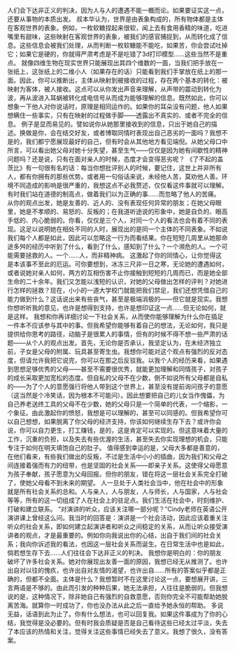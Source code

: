 人们会下达非正义的判决，因为人与人的遭遇不能一概而论。如果要证实这一点，还要从事物的本质出发。
叔本华认为，世界是由表象构成的，所有物体都是主体在客观世界的表象。例如，一枚软糖捏起来很软，闻上去有食用香精的味道，吃进嘴里有甜味，这些映射在客观世界的表象，被我们的感官捕捉到，从而转化成了信息。这些信息会被我们处理，从而判断一枚软糖能不能吃，如果苦，你会尝试吐掉它；如果它是硬的，你就得严肃考虑是不是吃错了3d打印模型……这些当然不是重点。
就像四维生物在现实世界只能展现出其四个维数的一面，当我们把手放在一张纸上，这张纸上的二维小人（如果存在的话）只能看到我们手掌放在纸上的那一面。因此，你可以推断出，主体从映射到被接收的过程，存在两个基本的转化：被映射为客体，被人接收。这点可以从你发出声音来理解，从声带的震动到转化为波，再从波进入耳蜗被转化成电信号从而成为能够理解的信息。既然如此，你可以想象一下他人对你说话时，原理是相同运作的。如果你的耳朵没有问题，他人如果想瞒住一些事实，只有在映射的过程做手脚——透露出不真实的、或者不完全的信息。
例子是显而易见的。譬如说你从她那里接收到的信息，只出于她自己的描述。换做是你，会在结交好友，或者博取同情时表现出自己恶劣的一面吗？我想不是的，我们都宁愿展现最好的自己，但有时会从其他地方看见端倪。从她父母口中所言，可以看出她父母对她十分失望，甚至生气——仅仅是因为她有间歇性的精神问题吗？还是说，只有在面对亲人的时候，态度才会变得恶劣呢？
《了不起的盖茨比》有一句很有名的话：每当你想批评别人的时候，要记住，这世上并非所有人，都有你拥有的那些优势。或者用一句俗话来说，未经他人苦，莫劝他人善。环境不同造成的影响是很严重的，我想这点不必我赘述，仅仅看这件事就可以理解。有时我们站在道德的制高点，做着我们以为正确的事……而忽略了他人的苦痛。
从你的观点出发，她是友善的、近人的、没有表现任何异常的朋友；在她父母眼里，她是不孝顺的、易怒的、反叛的；在我道听途说的形象中，她是自负的、眼高手低的、内心脆弱的。你看，仅仅是三个人，对同一个人的看法也会有着不同的表现。这足以说明她在相处不同的人时，展现出的是同一个主体的不同表象。不如说我们每个人都是如此，因此可以忽略这一行为而看结果。你在短短几周里从她那命途多舛的经历中听到了什么，看到了什么，感知到了什么？一个濒危的人。一个可能需要拯救的人。一个……人，而非精神病。
这激起了你的同情心，让你觉得这是本该事不至此的厄运。可你要想到，冰冻三尺非一日之寒，无论她的遭遇如何，或者说她对亲人如何，两方的互相伤害不止你接触到短短的几周而已，而是她全部生命的二十余年。我们又怎能以浅短的认识，对她的父母做出怎样的评判？对她进行怎样的拯救？现在，小小的一道大学校门就能把我们禁足，我们还想凭借自己的能力做到什么？这话说出来有些丧气，甚至是极端消极的——但它就是现实。我想你想听听我的意见，也许是想得到支持，也许是想印证这一点……但无论如何，就是这样。
我想和你再详细讨论一下社会关系，从而使你能够理解为什么你在插足一件本不应该参与其中的事。但我希望你能够有着自己的想法，无论如何，我只是提供给你思考的路径，动脑子是很累人的事情，但有的时候不得不想一些严肃的话题——从个人的观点出发。首先，无论你是否承认，我坚定认为，在未经济独立前，子女是父母的附属、玩具甚至寄生虫。我想你可能对这个观点有强烈的反对态度，但请允许我把它说完，你可以在那之后反驳我。以我个人的经历来看，如果遇到思想足够优秀的父母——甚至不需要很优秀，就能更加理解和同情孩子，对孩子的成长采取更加宽松的态度。但自私的父母不在少数，倒不如说所有父母都是自私的——为了个人的意愿强行将他人带到这个世界上，甚至没有提前询问孩子的意愿（这当然是个冷笑话，因为根本不可能问）。因此想要把自己的儿女当作傀儡，为自己养老送终工具的父母不在少数，她的父母只是一个简单的代表，一个缩影，一个象征。由此激起你的愤怒，我想是可以理解的，甚至可以同感的。但我希望你可以自己想想，如果脱离了你父母的经济支持，你该如何继续生存下去？或许你会说，你可以自力更生，打工赚钱，是的，这是肯定可以实现的。但这意味着大量的工作，沉重的负担，以及失去有些优渥的生活，甚至失去你实现理想的机会，只能专注于如何在明天填饱自己的肚子。
值得感到幸运的是，父母大多都是善意的，在他们看来，有些我们做出的反叛，不过是生活中小小的插曲，因为我们和父母之间连接着强而有力的纽带，也是坚固的社会关系——即亲子关系。这使得父母愿意为孩子奉献，孩子愿意为父母回报。但你的朋友，错在将这一层社会关系完全打破了，使她父母看不到未来的期望。
人一旦处于人类社会当中，他在社会中的形象就是所有社会关系的总和。人与亲人，人与朋友，人与师长，人与国家，人与社会等等，所有的这一切组成了人在社会上的驻足点。我们生活在社会中，时刻维护、打破和建立联系。
“对演讲的听众，应该关注哪一部分呢？”Cindy老师在英语公开演讲课上曾经这么问。我当时的回答是：演讲是一个社会活动，因此应该着重关注听众的社会关系，即如何建立起演讲者和听众之间稳定的关系，从而让听众接受演讲者的观点，才是最重要的。例如你向我说出你的心结，出自于我们间的社会关系；我向你诉述我的看法，也因这一层社会关系而诞生。在日常生活中也是如此，倘若想生存下去……人们往往会下达非正义的判决。
我想你是明白的：你的朋友破坏了许多社会关系。她对你展现出友善一面的原因，我想已经无从推测了。也许出自对以往的愧疚，也许出自对友情的渴望，也许出自……所有的答案似乎都是正确的，但都不全面。主体是什么？我想暂时不在这里讨论这一点，要想展开讲，三言两语是不够的。由此而引发的种种后果，她无法承担，人往往是脆弱的。但我想说的是，这种情况下，除非她自己有强烈的自救意愿，否则你完全不可能帮助她脱离苦海。就算你一时成功了，你也没办法从此之后一直给予她永恒的帮助。
多说无益，话语到此为止了。你有什么想法，也可以回复我。如果这件事成为了你的心结，我觉得是没必要的。但有时我会质疑是否是自己看待这些已经太过平淡，失去了本应该的热情和关注，觉得关注这些事情已经失去了意义。我想了很久，没有答案。